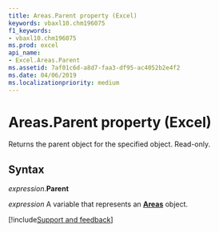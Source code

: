 ```yaml
---
title: Areas.Parent property (Excel)
keywords: vbaxl10.chm196075
f1_keywords:
- vbaxl10.chm196075
ms.prod: excel
api_name:
- Excel.Areas.Parent
ms.assetid: 7af01c6d-a8d7-faa3-df95-ac4052b2e4f2
ms.date: 04/06/2019
ms.localizationpriority: medium
---
```



# Areas.Parent property (Excel)

Returns the parent object for the specified object. Read-only.


## Syntax

_expression_.**Parent**

_expression_ A variable that represents an **[Areas](Excel.Areas.md)** object.




[!include[Support and feedback](~/includes/feedback-boilerplate.md)]